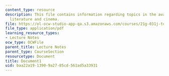 ```yaml
---
content_type: resource
description: This file contains information regarding topics in the avant-garde in
  literature and cinema.
file: https://ol-ocw-studio-app-qa.s3.amazonaws.com/courses/21g-031j-topics-in-the-avant-garde-in-literature-and-cinema-spring-2003/baa22a1913909a2785cd561ad5a33931_MIT21G_031JS03_lecture1.pdf
file_type: application/pdf
learning_resource_types:
- Lecture Notes
ocw_type: OCWFile
parent_title: Lecture Notes
parent_type: CourseSection
resourcetype: Document
title: Document1
uid: baa22a19-1390-9a27-85cd-561ad5a33931
---
```

